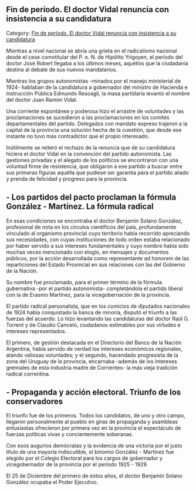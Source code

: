 ## Fin de período. El doctor Vidal renuncia con insistencia a su candidatura

Category: [Fin de período. El doctor Vidal renuncia con insistencia a su candidatura](http://descubrircorrientes.com.ar/2012/index.php/3883-corrientes-en-la-familia-argentina-1870-a-la-actualidad/de-juan-ramon-vidal-a-benjamin-solano-gonzalez-1909-1929/gobierno-de-jose-eudoro-robert/fin-de-periodo-el-doctor-vidal-renuncia-con-insistencia-a-su-candidatura)

Mientras a nivel nacional se abría una grieta en el radicalismo nacional desde el cese comotitular del P. e. N. de Hipólito Yrigoyen, el período del doctor José Robert llegaba a los últimos meses, aquéllos que la ciudadanía destina al debate de sus nuevos mandatarios.

Mientras los grupos autonomistas -minados por el manejo ministerial de 1924- hablaban de la candidatura a gobernador del ministro de Hacienda e Instrucción Pública Edmundo Resoagli, la masa partidaria levantó el nombre del doctor Juan Ramón Vidal.

Una corriente espontánea y poderosa hizo el arrastre de voluntades y las proclamaciones se sucedieron a las proclamaciones en los comités departamentales del partido. Delegados con mandato expreso trajeron a la capital de la provincia una solución hecha de la cuestión, que desde ese instante no tuvo más contradictor que el propio interesado.

Inútilmente se reiteró el rechazo de la renuncia que de su candidatura hiciera el doctor Vidal en la convención del partido autonomista. Las gestiones privadas y el alegato de los políticos se encontraron con una voluntad firme de resistencia, que obligaron a ese partido a buscar entre sus primeras figuras aquélla que pudiese ser garantía para el partido aliado y prenda de felicidad y progreso para la provincia.

## **\- Los partidos del pacto proclaman la fórmula González - Martínez. La fórmula radical**

En esas condiciones se encontraba el doctor Benjamín Solano González, profesional de nota en los círculos científicos del país, profundamente vinculado al organismo provincial cuyo territorio había recorrido apreciando sus necesidades, con cuyas instituciones de todo orden estaba relacionado por haber servido a sus intereses fundamentales y cuyo nombre había sido muchas veces mencionado con elogio, en mensajes y documentos públicos, por la acción desarrollada como representante ad honorem de las reparticiones del Estado Provincial en sus relaciones con las del Gobierno de la Nación.

Su nombre fue proclamado, para el primer término de la fórmula gubernativa -por el partido autonomista- completándola el partido liberal con la de Erasmo Martínez, para la vicegobernación de la provincia.

El partido radical personalista, que en los comicios de diputados nacionales de 1924 había conquistado la banca de minoría, disputó el triunfo a las fuerzas del acuerdo. Lo hizo levantando las candidaturas del doctor Raúl G. Torrent y de Claudio Canceló, ciudadanos estimables por sus virtudes e intereses representados.

El primero, de gestión destacada en el Directorio del Banco de la Nación Argentina, había servido de verdad los intereses económicos regionales, atando valiosas voluntades; y el segundo, hacendado progresista de la zona del Uruguay de la provincia, encarnaba -además de los intereses gremiales de esta industria madre de Corrientes- la más vieja tradición radical correntina.

## **\- Propaganda y acción electoral. Triunfo de los conservadores**

El triunfo fue de los primeros. Todos los candidatos, de uno y otro campo, llegaron personalmente al pueblo en giras de propaganda y asambleas entusiastas ofrecieron por primera vez en la provincia el espectáculo de fuerzas políticas vivas y concientemente soberanas.

Con esos augurios demócratas y la evidencia de una victoria por el justo título de una mayoría indiscutible, el binomio González - Martínez fue elegido por el Colegio Electoral para los cargos de gobernador y vicegobernador de la provincia por el período 1925 - 1929.

El 25 de Diciembre del primero de estos años, el doctor Benjamín Solano González ocupaba el Poder Ejecutivo.
